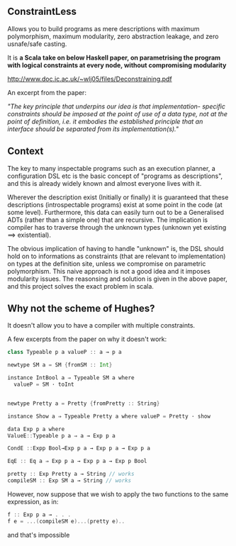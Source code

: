 ## ConstraintLess

Allows you to build programs as mere descriptions with maximum polymorphism, maximum modularity, zero abstraction leakage, and zero usnafe/safe casting.

It is **a Scala take on below Haskell paper, on parametrising the program with logical constraints at every node, without compromising modularity**

http://www.doc.ic.ac.uk/~wlj05/files/Deconstraining.pdf

An excerpt from the paper:


_"The key principle that underpins our idea is that implementation- specific constraints should be imposed at the point of use of a data type, not at the point of definition, i.e. it embodies the established principle that an interface should be separated from its implementation(s)."_


## Context

The key to many inspectable programs such as an execution planner, a configuration DSL etc is the basic concept of "programs as descriptions", and this is already widely known and almost everyone lives with it. 

Wherever the description exist (Initially or finally) it is guaranteed that these descriptions (introspectable programs) exist at some point in the code (at some level). Furthermore, this data can easily turn out to be a Generalised ADTs (rather than a simple one) that are recursive. The implication is compiler has to traverse through the unknown types (unknown yet existing ==> existential). 

The obvious implication of having to handle "unknown" is, the DSL should hold on to informations as constraints (that are relevant to implementation) on types at the definition site, unless we compromise on parametric polymorphism. This naive approach is not a good idea and it imposes modularity issues. The reasonsing and solution is given in the above paper, and this project solves the exact problem in scala.


## Why not the scheme of Hughes?

It doesn't allow you to have a compiler with multiple constraints.


A few excerpts from the paper on why it doesn't work:

```scala
class Typeable p a valueP :: a → p a
```

```scala
newtype SM a = SM {fromSM :: Int}

instance IntBool a ⇒ Typeable SM a where
  valueP = SM · toInt
```

```scala

newtype Pretty a = Pretty {fromPretty :: String}

instance Show a ⇒ Typeable Pretty a where valueP = Pretty · show

```

```scala
data Exp p a where
ValueE::Typeable p a ⇒ a → Exp p a

CondE ::Expp Bool→Exp p a → Exp p a → Exp p a 

EqE :: Eq a ⇒ Exp p a → Exp p a → Exp p Bool
```


```scala
pretty :: Exp Pretty a → String // works
compileSM :: Exp SM a → String // works


```

 However, now suppose that we wish to apply the two functions to the same expression, as in:

```scala
f :: Exp p a → . . .
f e = ...(compileSM e)...(pretty e)..
```

and that's impossible
